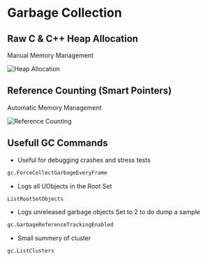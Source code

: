 # Garbage Collection
## Raw C & C++ Heap Allocation 
Manual Memory Management

<img src="/img/UE/GarbageCollection/HeapAllocation.png" alt="Heap Allocation"> 

## Reference Counting (Smart Pointers)
Automatic Memory Management

<img src="/img/UE/GarbageCollection/ReferenceCounting.png" alt="Reference Counting"> 

## Usefull GC Commands

- Useful for debugging crashes and stress tests
```sh
gc.ForceCollectGarbageEveryFrame
```

- Logs all UObjects in the Root Set
```sh
ListRootSetObjects
```

- Logs unreleased garbage objects
Set to 2 to do dump a sample
```sh
gc.GarbageReferenceTrackingEnabled
```

- Small summery of cluster
```sh
gc.ListClusters
```